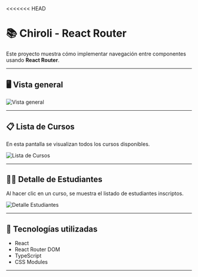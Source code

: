 <<<<<<< HEAD
# 📚 Chiroli - React Router

Este proyecto muestra cómo implementar navegación entre componentes usando **React Router**.

---

## 🖥️ Vista general

![Vista general](https://github.com/user-attachments/assets/c4a01f25-bb2f-4982-a4d4-a6bd77782c97)

---

## 📋 Lista de Cursos

En esta pantalla se visualizan todos los cursos disponibles.

![Lista de Cursos](https://github.com/user-attachments/assets/9708db97-0a2d-488c-ad70-36a4e5b84e6b)

---

## 👨‍🎓 Detalle de Estudiantes

Al hacer clic en un curso, se muestra el listado de estudiantes inscriptos.

![Detalle Estudiantes](https://github.com/user-attachments/assets/6c2ea50d-837f-45ec-9ae9-9c3da21b354f)

---

## 🚀 Tecnologías utilizadas

- React
- React Router DOM
- TypeScript
- CSS Modules

---

